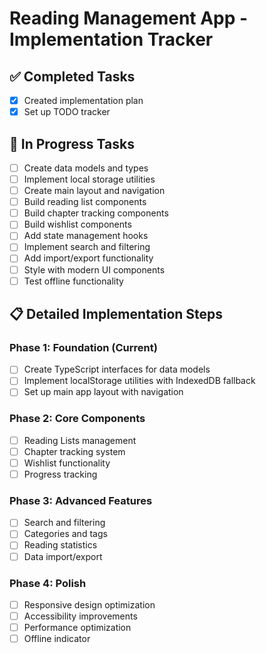 # Reading Management App - Implementation Tracker

## ✅ Completed Tasks
- [x] Created implementation plan
- [x] Set up TODO tracker

## 🔄 In Progress Tasks
- [ ] Create data models and types
- [ ] Implement local storage utilities
- [ ] Create main layout and navigation
- [ ] Build reading list components
- [ ] Build chapter tracking components
- [ ] Build wishlist components
- [ ] Add state management hooks
- [ ] Implement search and filtering
- [ ] Add import/export functionality
- [ ] Style with modern UI components
- [ ] Test offline functionality

## 📋 Detailed Implementation Steps

### Phase 1: Foundation (Current)
- [ ] Create TypeScript interfaces for data models
- [ ] Implement localStorage utilities with IndexedDB fallback
- [ ] Set up main app layout with navigation

### Phase 2: Core Components
- [ ] Reading Lists management
- [ ] Chapter tracking system
- [ ] Wishlist functionality
- [ ] Progress tracking

### Phase 3: Advanced Features
- [ ] Search and filtering
- [ ] Categories and tags
- [ ] Reading statistics
- [ ] Data import/export

### Phase 4: Polish
- [ ] Responsive design optimization
- [ ] Accessibility improvements
- [ ] Performance optimization
- [ ] Offline indicator
